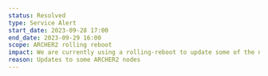 ```yaml
---
status: Resolved
type: Service Alert
start_date: 2023-09-28 17:00
end_date: 2023-09-29 16:00
scope: ARCHER2 rolling reboot
impact: We are currently using a rolling-reboot to update some of the nodes on ARCHER2.  <br/>Whist this is ongoing, existing running work will continue but some new work will not be started.  <br/>Serial work is unaffected.  
reason: Updates to some ARCHER2 nodes
---
```


